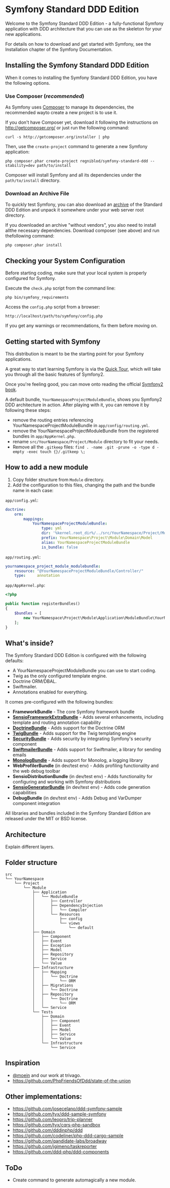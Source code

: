 Symfony Standard DDD Edition
============================
Welcome to the Symfony Standard DDD Edition - a fully-functional Symfony application with DDD architecture that you can use as the skeleton for your new applications.

For details on how to download and get started with Symfony, see the Installation chapter of the Symfony Documentation.

## Installing the Symfony Standard DDD Edition
When it comes to installing the Symfony Standard DDD Edition, you have the following options.

### Use Composer (*recommended*)
As Symfony uses [Composer][2] to manage its dependencies, the recommended wayto create a new project is to use it.

If you don't have Composer yet, download it following the instructions on http://getcomposer.org/ or just run the following command:

    curl -s http://getcomposer.org/installer | php

Then, use the `create-project` command to generate a new Symfony application:

    php composer.phar create-project regniblod/symfony-standard-ddd --stability=dev path/to/install

Composer will install Symfony and all its dependencies under the `path/to/install` directory.

### Download an Archive File
To quickly test Symfony, you can also download an [archive][3] of the Standard DDD Edition and unpack it somewhere under your web server root directory.

If you downloaded an archive "without vendors", you also need to install allthe necessary dependencies. Download composer (see above) and run thefollowing command:

    php composer.phar install

## Checking your System Configuration
Before starting coding, make sure that your local system is properly configured for Symfony.

Execute the `check.php` script from the command line:

    php bin/symfony_requirements

Access the `config.php` script from a browser:

    http://localhost/path/to/symfony/config.php

If you get any warnings or recommendations, fix them before moving on.

## Getting started with Symfony
This distribution is meant to be the starting point for your Symfony applications.

A great way to start learning Symfony is via the [Quick Tour][4], which will take you through all the basic features of Symfony2.

Once you're feeling good, you can move onto reading the official [Symfony2 book][5].

A default bundle, `YourNamespaceProjectModuleBundle`, shows you Symfony2 DDD architecture in action. After playing with it, you can remove it by following these steps:
* remove the routing entries referencing YourNamespaceProjectModuleBundle in `app/config/routing.yml`.
* remove the YourNamespaceProjectModuleBundle from the registered bundles in `app/AppKernel.php`.
* rename `src/YourNamespace/Project/Module` directory to fit your needs.
* Remove all the `.gitkeep` files: `find . -name .git -prune -o -type d -empty -exec touch {}/.gitkeep \;`

## How to add a new module
1. Copy folder structure from `Module` directory.
2. Add the configuration to this files, changing the path and the bundle name in each case:

`app/config.yml`:
```yaml
doctrine:
    orm:
        mappings:
            YourNamespaceProjectModuleBundle:
                type: yml
                dir: '%kernel.root_dir%/../src/YourNamespace/Project/Module/Infrastructure/Mapping/Doctrine/ORM'
                prefix: YourNamespace\Project\Module\Domain\Model
                alias: YourNamespaceProjectModuleBundle
                is_bundle: false
```

`app/routing.yml`:
```yaml
yournamespace_project_module_modulebundle:
    resource: "@YourNamespaceProjectModuleBundle/Controller/"
    type:     annotation
```

`app/AppKernel.php`:
```php
<?php

public function registerBundles()
{
    $bundles = [
        new YourNamespace\Project\Module\Application\ModuleBundle\YourNamespaceProjectModuleBundle(),
    ];
}
```

## What's inside?
The Symfony Standard DDD Edition is configured with the following defaults:
* A YourNamespaceProjectModuleBundle you can use to start coding.
* Twig as the only configured template engine.
* Doctrine ORM/DBAL.
* Swiftmailer.
* Annotations enabled for everything.

It comes pre-configured with the following bundles:
* **FrameworkBundle** - The core Symfony framework bundle
* [**SensioFrameworkExtraBundle**][6] - Adds several enhancements, including template and routing annotation capability
* [**DoctrineBundle**][7] - Adds support for the Doctrine ORM
* [**TwigBundle**][8] - Adds support for the Twig templating engine
* [**SecurityBundle**][9] - Adds security by integrating Symfony's security component
* [**SwiftmailerBundle**][10] - Adds support for Swiftmailer, a library for sending emails
* [**MonologBundle**][11] - Adds support for Monolog, a logging library
* **WebProfilerBundle** (in dev/test env) - Adds profiling functionality and the web debug toolbar
* **SensioDistributionBundle** (in dev/test env) - Adds functionality for configuring and working with Symfony distributions
* [**SensioGeneratorBundle**][13] (in dev/test env) - Adds code generation capabilities
* **DebugBundle** (in dev/test env) - Adds Debug and VarDumper component integration

All libraries and bundles included in the Symfony Standard Edition are released under the MIT or BSD license.

## Architecture
Explain different layers.

## Folder structure
```
src
└── YourNamespace
    └── Project
        └── Module
            ├── Application
            │   └── ModuleBundle
            │       ├── Controller
            │       ├── DependencyInjection
            │       │   └── Compiler
            │       └── Resources
            │           ├── config
            │           └── views
            │               └── default
            ├── Domain
            │   ├── Component
            │   ├── Event
            │   ├── Exception
            │   ├── Model
            │   ├── Repository
            │   ├── Service
            │   └── Value
            ├── Infrastructure
            │   ├── Mapping
            │   │   └── Doctrine
            │   │       └── ORM
            │   ├── Migrations
            │   │   └── Doctrine
            │   ├── Repository
            │   │   └── Doctrine
            │   │       └── ORM
            │   └── Service
            └── Tests
                ├── Domain
                │   ├── Component
                │   ├── Event
                │   ├── Model
                │   ├── Service
                │   └── Value
                └── Infrastructure
                    └── Service
```

## Inspiration
- [@moein](https://github.com/moein) and our work at trivago.
- https://github.com/PhpFriendsOfDdd/state-of-the-union

## Other implementations:
- https://github.com/josecelano/ddd-symfony-sample
- https://github.com/tyx/ddd-sample-symfony
- https://github.com/leopro/trip-planner
- https://github.com/tyx/cqrs-php-sandbox
- https://github.com/dddinphp/ddd
- https://github.com/codeliner/php-ddd-cargo-sample
- https://github.com/qandidate-labs/broadway
- https://github.com/jgimeno/taskreporter
- https://github.com/ddd-php/ddd-components

## ToDo
- Create command to generate automagically a new module.


[1]:  https://symfony.com/doc/3.0/book/installation.html
[2]:  http://getcomposer.org/
[3]:  https://github.com/regniblod/symfony-standard-ddd/archive/master.zip
[4]:  http://symfony.com/doc/2.7/quick_tour/the_big_picture.html
[5]:  http://symfony.com/doc/2.7/index.html
[6]:  https://symfony.com/doc/current/bundles/SensioFrameworkExtraBundle/index.html
[7]:  https://symfony.com/doc/3.0/book/doctrine.html
[8]:  https://symfony.com/doc/3.0/book/templating.html
[9]:  https://symfony.com/doc/3.0/book/security.html
[10]: https://symfony.com/doc/3.0/cookbook/email.html
[11]: https://symfony.com/doc/3.0/cookbook/logging/monolog.html
[13]: https://symfony.com/doc/3.0/bundles/SensioGeneratorBundle/index.html
